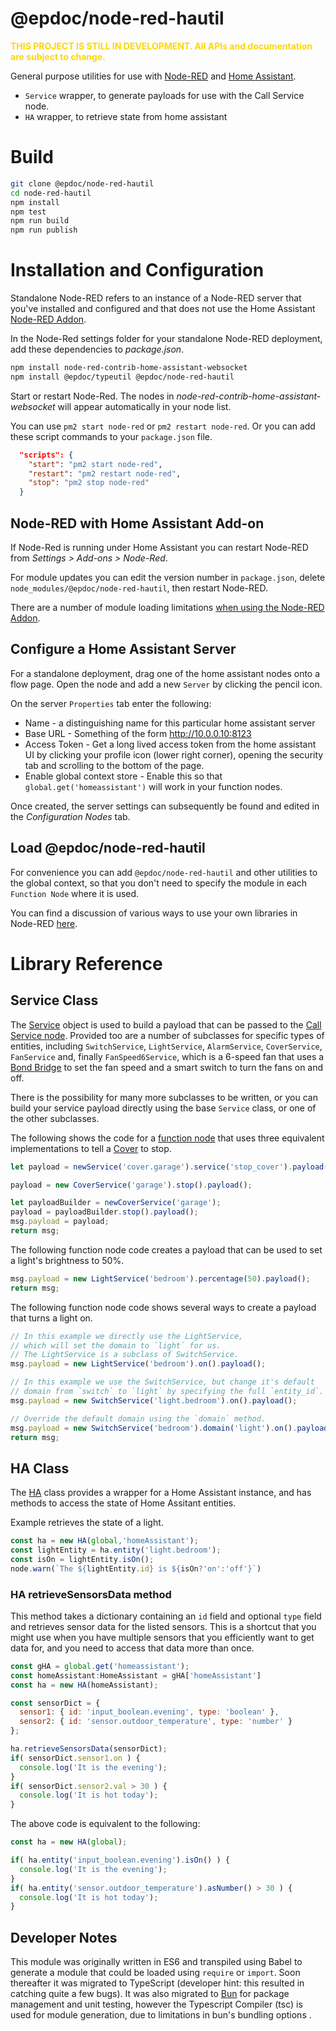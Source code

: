 # @epdoc/node-red-hautil

<span style="color:gold">**THIS PROJECT IS STILL IN DEVELOPMENT. 
All APIs and documentation are subject to change.**</span>

General purpose utilities for use with [Node-RED](https://nodered.org/) and
[Home Assistant](https://www.home-assistant.io/).

 * `Service` wrapper, to generate payloads for use with the Call Service node.
 * `HA` wrapper, to retrieve state from home assistant


# Build

```zsh
git clone @epdoc/node-red-hautil
cd node-red-hautil
npm install
npm test
npm run build
npm run publish
```

# Installation and Configuration

Standalone Node-RED refers to an instance of a Node-RED server that you've
installed and configured and that does not use the Home Assistant [Node-RED
Addon](https://github.com/hassio-addons/addon-node-red).

In the Node-Red settings folder for your standalone Node-RED deployment, add these
dependencies to _package.json_.

```zsh
npm install node-red-contrib-home-assistant-websocket
npm install @epdoc/typeutil @epdoc/node-red-hautil
```

Start or restart Node-Red. The nodes in
_node-red-contrib-home-assistant-websocket_ will appear automatically in your node
list.

You can use `pm2 start node-red` or
`pm2 restart node-red`. Or you can add these script commands to your `package.json` file.

```json
  "scripts": {
    "start": "pm2 start node-red",
    "restart": "pm2 restart node-red",
    "stop": "pm2 stop node-red"
  }
```

## Node-RED with Home Assistant Add-on

If Node-Red is running under
Home Assistant you can restart Node-RED from _Settings > Add-ons > Node-Red_. 

For module updates you can edit the version number in `package.json`, delete
`node_modules/@epdoc/node-red-hautil`, then restart Node-RED.

There are a number of module loading limitations [when using the Node-RED Addon](./NODE-RED.md#using-the-home-assistant-node-red-add-on).


## Configure a Home Assistant Server

For a standalone deployment, drag one of the home assistant nodes onto a flow page. Open the node and add a new `Server` by clicking the pencil icon.

On the server `Properties` tab enter the following:

- Name - a distinguishing name for this particular home assistant server
- Base URL - Something of the form http://10.0.0.10:8123
- Access Token - Get a long lived access token from the home assistant UI by clicking your profile icon (lower right corner), opening the security tab and scrolling to the bottom of the page.
- Enable global context store - Enable this so that `global.get('homeassistant')` will work in your function nodes.

Once created, the server settings can subsequently be found and edited in the _Configuration Nodes_ tab.


## Load @epdoc/node-red-hautil

For convenience you can add `@epdoc/node-red-hautil` and other utilities to the
global context, so that you don't need to specify the module in each `Function
Node` where it is used. 

You can find a discussion of various ways to use your own
libraries in Node-RED [here](./NODE-RED.md#using-these-external-modules).

# Library Reference

## Service Class

The
[Service](https://github.com/jpravetz/epdoc-node-red-hautil/blob/master/src/service.ts)
object is used to build a payload that can be passed to the [Call Service
node](https://zachowj.github.io/node-red-contrib-home-assistant-websocket/node/call-service.html).
Provided too are a number of subclasses for specific types of entities,
including `SwitchService`, `LightService`, `AlarmService`, `CoverService`,
`FanService` and, finally `FanSpeed6Service`, which is a 6-speed fan that uses a
[Bond Bridge](https://bondhome.io/product/bond-bridge/) to set the fan speed and
a smart switch to turn the fans on and off. 

There is the possibility for many more subclasses to be written, or you can
build your service payload directly using the base `Service` class, or one of
the other subclasses. 

The following shows the code for a [function
node](https://nodered.org/docs/user-guide/writing-functions) that uses three
equivalent implementations to tell a
[Cover](https://www.home-assistant.io/integrations/cover/) to stop.

```js
let payload = newService('cover.garage').service('stop_cover').payload();

payload = new CoverService('garage').stop().payload();

let payloadBuilder = newCoverService('garage');
payload = payloadBuilder.stop().payload();
msg.payload = payload;
return msg;
```

The following function node code creates a payload that can be used to set a
light's brightness to 50%.

```js
msg.payload = new LightService('bedroom').percentage(50).payload();
return msg;
```

The following function node code shows several ways to create a payload that
turns a light on.

```js
// In this example we directly use the LightService, 
// which will set the domain to `light` for us. 
// The LightService is a subclass of SwitchService.
msg.payload = new LightService('bedroom').on().payload();

// In this example we use the SwitchService, but change it's default
// domain from `switch` to `light` by specifying the full `entity_id`.
msg.payload = new SwitchService('light.bedroom').on().payload();

// Override the default domain using the `domain` method.
msg.payload = new SwitchService('bedroom').domain('light').on().payload();
return msg;
```

## HA Class

The
[HA](https://github.com/jpravetz/epdoc-node-red-hautil/blob/master/src/service.tsbond)
class provides a wrapper for a Home Assistant instance, and has methods to
access the state of Home Assitant entities.

Example retrieves the state of a light.

```js
const ha = new HA(global,'homeAssistant');
const lightEntity = ha.entity('light.bedroom');
const isOn = lightEntity.isOn();
node.warn(`The ${lightEntity.id} is ${isOn?'on':'off'}`)
```

### HA retrieveSensorsData method

This method takes a dictionary containing an `id` field and optional `type`
field and retrieves sensor data for the listed sensors. This is a shortcut that
you might use when you have multiple sensors that you efficiently want to get
data for, and you need to access that data more than once.

```js
const gHA = global.get('homeassistant');
const homeAssistant:HomeAssistant = gHA['homeAssistant']
const ha = new HA(homeAssistant);

const sensorDict = {
  sensor1: { id: 'input_boolean.evening', type: 'boolean' },
  sensor2: { id: 'sensor.outdoor_temperature', type: 'number' }
};

ha.retrieveSensorsData(sensorDict);
if( sensorDict.sensor1.on ) {
  console.log('It is the evening');
}
if( sensorDict.sensor2.val > 30 ) {
  console.log('It is hot today');
}
```

The above code is equivalent to the following:

```js
const ha = new HA(global);

if( ha.entity('input_boolean.evening').isOn() ) {
  console.log('It is the evening');
}
if( ha.entity('sensor.outdoor_temperature').asNumber() > 30 ) {
  console.log('It is hot today');
}
```

## Developer Notes

This module was originally written in ES6 and transpiled using Babel to generate
a module that could be loaded using `require` or `import`. Soon thereafter it
was migrated to TypeScript (developer hint: this resulted in catching quite a
few bugs). It was also migrated to [Bun](https://bun.sh/) for package management
and unit testing, however the Typescript Compiler (tsc) is used for module
generation, due to limitations in bun's bundling options . 
